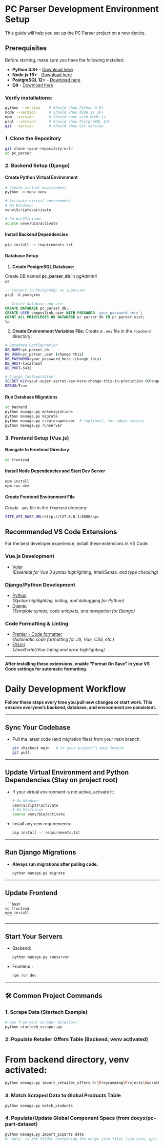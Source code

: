 # PC Parser Development Environment Setup

This guide will help you set up the PC Parser project on a new device.

## Prerequisites

Before starting, make sure you have the following installed:

- **Python 3.8+** - [Download here](https://www.python.org/downloads/)
- **Node.js 16+** - [Download here](https://nodejs.org/)
- **PostgreSQL 12+** - [Download here](https://www.postgresql.org/download/)
- **Git** - [Download here](https://git-scm.com/downloads/)

### Verify installations:

```bash
python --version    # Should show Python 3.8+
node --version      # Should show Node.js 16+
npm --version       # Should come with Node.js
psql --version      # Should show PostgreSQL 12+
git --version       # Should show Git version
```

### 1. Clone the Repository

```bash
git clone <your-repository-url>
cd pc_parser
```

### 2. Backend Setup (Django)

#### Create Python Virtual Environment

```bash
# Create virtual environment
python -m venv venv

# Activate virtual environment
# On Windows:
venv\Scripts\activate

# On macOS/Linux:
source venv/bin/activate
```

#### Install Backend Dependencies

```bash
pip install -r requirements.txt
```

#### Database Setup

1. **Create PostgreSQL Database:**
   
Create DB named **pc_parser_db** in pgAdmin4
<be>
<br>
or
<br>

```sql
-- Connect to PostgreSQL as superuser
psql -U postgres

-- Create database and user
CREATE DATABASE pc_parser_db;
CREATE USER campuslink_user WITH PASSWORD 'your_password_here';
GRANT ALL PRIVILEGES ON DATABASE pc_parser_db TO pc_parser_user;
\q
```
2. **Create Environment Variables File:**
   Create a `.env` file in the `/backend` directory:

```bash
# Database Configuration
DB_NAME=pc_parser_db 
DB_USER=pc_parser_user (change this)
DB_PASSWORD=your_password_here (change this)
DB_HOST=localhost
DB_PORT=5432

# Django Configuration
SECRET_KEY=your-super-secret-key-here-change-this-in-production (Change this. Found in setting.py)
DEBUG=True
```

#### Run Database Migrations
```bash
cd backend
python manage.py makemigrations
python manage.py migrate
python manage.py createsuperuser  # (optional, for admin access)
python manage.py runserver
```

### 3. Frontend Setup (Vue.js)

#### Navigate to Frontend Directory

```bash
cd frontend
```

#### Install Node Dependencies and Start Dev Server

```bash
npm install
npm run dev
```

#### Create Frontend Environment File

Create `.env` file in the `frontend` directory:

```bash
VITE_API_BASE_URL=http://127.0.0.1:8000/api
```

## Recommended VS Code Extensions

For the best developer experience, install these extensions in VS Code:

### Vue.js Development

- [Volar](https://marketplace.visualstudio.com/items?itemName=Vue.volar)  
  _(Essential for Vue 3 syntax highlighting, IntelliSense, and type checking)_

### Django/Python Development

- [Python](https://marketplace.visualstudio.com/items?itemName=ms-python.python)  
  _(Syntax highlighting, linting, and debugging for Python)_
- [Django](https://marketplace.visualstudio.com/items?itemName=batisteo.vscode-django)  
  _(Template syntax, code snippets, and navigation for Django)_

### Code Formatting & Linting

- [Prettier - Code formatter](https://marketplace.visualstudio.com/items?itemName=esbenp.prettier-vscode)  
  _(Automatic code formatting for JS, Vue, CSS, etc.)_
- [ESLint](https://marketplace.visualstudio.com/items?itemName=dbaeumer.vscode-eslint)  
  _(JavaScript/Vue linting and error highlighting)_

---

**After installing these extensions, enable "Format On Save" in your VS Code settings for automatic formatting.**

# Daily Development Workflow

**Follow these steps every time you pull new changes or start work. This ensures everyone’s backend, database, and environment are consistent.**

---

##  Sync Your Codebase

- Pull the latest code (and migration files) from your main branch:
    ```bash
    git checkout main   # or your project’s main branch
    git pull
    ```

---

##  Update Virtual Environment and Python Dependencies (Stay on project root)

- If your virtual environment is not active, activate it:
    ```bash
    # On Windows
    venv\Scripts\activate
    # On Mac/Linux
    source venv/bin/activate
    ```
- Install any new requirements:
    ```bash
    pip install -r requirements.txt
    ```

---


##  Run Django Migrations

- **Always run migrations after pulling code:**
    ```bash
    python manage.py migrate
    ```

---

##  Update Frontend

    ```bash
    cd frontend
    npm install
    ```

---


##  Start Your Servers

- Backend:
    ```bash
    python manage.py runserver
    ```
- Frontend :
    ```bash
    npm run dev
    ```

---
## 🛠️ Common Project Commands

### 1. Scrape Data (Startech Example)
```sh
# Run from your scraper directory:
python startech_scraper.py
```

### 2. Populate Retailer Offers Table (Backend, venv activated)
# From backend directory, venv activated:
```sh
python manage.py import_retailer_offers D:\Programming\Projects\Hackathons\pc_parser\scraper\data\startech_products.json
```
### 3. Match Scraped Data to Global Products Table
```sh
python manage.py match_products
```

### 4. Populate/Update Global Component Specs (from docyx/pc-part-dataset)
```sh
python manage.py import_pcparts data
# 'data' is the folder containing the docyx json files (cpu.json, gpu.json, etc)
```

